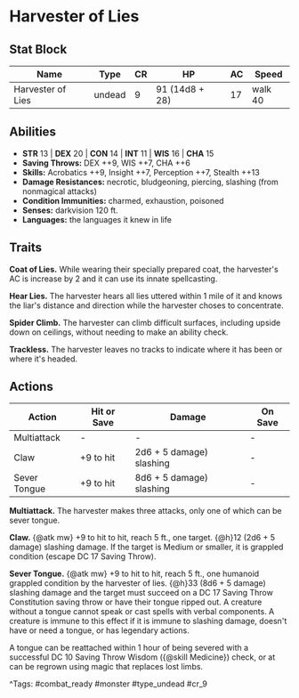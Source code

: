 # Harvester of Lies

## Stat Block

| Name | Type | CR | HP | AC | Speed |
|------|------|----|----|----|-------|
| Harvester of Lies | undead | 9 | 91 (14d8 + 28) | 17 | walk 40 |

## Abilities

- **STR** 13 | **DEX** 20 | **CON** 14 | **INT** 11 | **WIS** 16 | **CHA** 15
- **Saving Throws:** DEX ++9, WIS ++7, CHA ++6  
- **Skills:** Acrobatics ++9, Insight ++7, Perception ++7, Stealth ++13  
- **Damage Resistances:** necrotic, bludgeoning, piercing, slashing (from nonmagical attacks)  
- **Condition Immunities:** charmed, exhaustion, poisoned  
- **Senses:** darkvision 120 ft.  
- **Languages:** the languages it knew in life

## Traits

**Coat of Lies.** While wearing their specially prepared coat, the harvester's AC is increase by 2 and it can use its innate spellcasting.

**Hear Lies.** The harvester hears all lies uttered within 1 mile of it and knows the liar's distance and direction while the harvester choses to concentrate.

**Spider Climb.** The harvester can climb difficult surfaces, including upside down on ceilings, without needing to make an ability check.

**Trackless.** The harvester leaves no tracks to indicate where it has been or where it's headed.


## Actions

| Action | Hit or Save | Damage | On Save |
|--------|--------------|--------|----------|
| Multiattack | - | - | - |
| Claw | +9 to hit | 2d6 + 5 damage) slashing | - |
| Sever Tongue | +9 to hit | 8d6 + 5 damage) slashing | - |

**Multiattack.** The harvester makes three attacks, only one of which can be sever tongue.

**Claw.** {@atk mw} +9 to hit to hit, reach 5 ft., one target. {@h}12 (2d6 + 5 damage) slashing damage. If the target is Medium or smaller, it is grappled condition (escape DC 17 Saving Throw).

**Sever Tongue.** {@atk mw} +9 to hit to hit, reach 5 ft., one humanoid grappled condition by the harvester of lies. {@h}33 (8d6 + 5 damage) slashing damage and the target must succeed on a DC 17 Saving Throw Constitution saving throw or have their tongue ripped out. A creature without a tongue cannot speak or cast spells with verbal components. A creature is immune to this effect if it is immune to slashing damage, doesn't have or need a tongue, or has legendary actions.

A tongue can be reattached within 1 hour of being severed with a successful DC 10 Saving Throw Wisdom ({@skill Medicine}) check, or at can be regrown using magic that replaces lost limbs.


^Tags: #combat_ready #monster #type_undead #cr_9